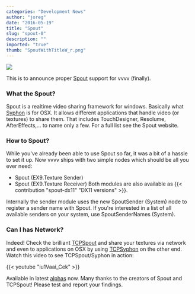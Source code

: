 ```yaml
---
categories: "Development News"
author: "joreg"
date: "2016-05-19"
title: "Spout"
slug: "spout-0"
description: ""
imported: "true"
thumb: "SpoutWithTitleW_r.png"
---
```



![](SpoutWithTitleW_r.png)


This is to announce proper [Spout](http://spout.zeal.co/) support for vvvv (finally).

###  What the Spout? 
Spout is a realtime video sharing framework for windows. Basically what [Syphon](http://www.syphon.v002.info/) is for OSX. It allows different applications that handle video (or textures) to share them. That includes TouchDesigner, Resolume, AfterEffects,... to name only a few. For a full list see the Spout website.

###  How to Spout?
While you've already been able to use Spout so far, it was a bit of a hassle to set it up. Now vvvv ships with two simple nodes which should be all you ever need:
* Spout (EX9.Texture Sender)
* Spout (EX9.Texture Receiver)
Both modules are also available as {{< contribution "spout-dx11" "DX11 versions" >}}.

Internally the sender module uses the new SpoutSender (System) node to register a sender name with Spout. If you're interested in a list of all available senders on your system, use SpoutSenderNames (System).

###  Can I has Network?
Indeed! Check the brilliant [TCPSpout](http://techlife.sg/TCPSpout/) and share your textures via network and even to applications on OSX by using [TCPSyphon](http://techlife.sg/TCPSyphon/) on the other end. Watch this video to see TCPSpout/Syphon in action:

{{< youtube "iu1Vaai_Cek" >}}

Available in latest [alphas](https://vvvv.org/downloads/previews) now. Many thanks to the creators of Spout and TCPSpout! Please test and report your findings.
 
